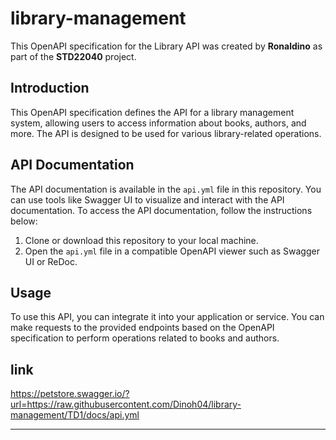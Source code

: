 # library-management


This OpenAPI specification for the Library API was created by **Ronaldino** as part of the **STD22040** project.

## Introduction

This OpenAPI specification defines the API for a library management system, allowing users to access information about books, authors, and more. The API is designed to be used for various library-related operations.

## API Documentation

The API documentation is available in the `api.yml` file in this repository. You can use tools like Swagger UI  to visualize and interact with the API documentation. To access the API documentation, follow the instructions below:

1. Clone or download this repository to your local machine.
2. Open the `api.yml` file in a compatible OpenAPI viewer such as Swagger UI or ReDoc.

## Usage

To use this API, you can integrate it into your application or service. You can make requests to the provided endpoints based on the OpenAPI specification to perform operations related to books and authors.

## link
https://petstore.swagger.io/?url=https://raw.githubusercontent.com/Dinoh04/library-management/TD1/docs/api.yml




---
